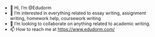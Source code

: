 - 👋 Hi, I’m @Edudorm
- 👀 I’m interested in everything related to essay writing, assignment writing, homework help, coursework writing
- 💞️ I’m looking to collaborate on anything related to academic writing.
- 📫 How to reach me at https://www.edudorm.com/
